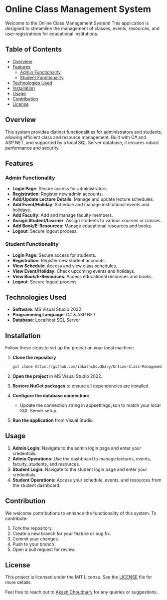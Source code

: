 # Online Class Management System

Welcome to the Online Class Management System! This application is designed to streamline the management of classes, events, resources, and user registrations for educational institutions.

## Table of Contents

- [Overview](#overview)
- [Features](#features)
  - [Admin Functionality](#admin-functionality)
  - [Student Functionality](#student-functionality)
- [Technologies Used](#technologies-used)
- [Installation](#installation)
- [Usage](#usage)
- [Contribution](#contribution)
- [License](#license)

## Overview

This system provides distinct functionalities for administrators and students, allowing efficient class and resource management. Built with C# and ASP.NET, and supported by a local SQL Server database, it ensures robust performance and security.

## Features

### Admin Functionality

- **Login Page**: Secure access for administrators.
- **Registration**: Register new admin accounts.
- **Add/Update Lecture Details**: Manage and update lecture schedules.
- **Add Event/Holiday**: Schedule and manage institutional events and holidays.
- **Add Faculty**: Add and manage faculty members.
- **Assign Student/Learner**: Assign students to various courses or classes.
- **Add Book/E-Resources**: Manage educational resources and books.
- **Logout**: Secure logout process.

### Student Functionality

- **Login Page**: Secure access for students.
- **Registration**: Register new student accounts.
- **View Schedule**: Access and view class schedules.
- **View Event/Holiday**: Check upcoming events and holidays.
- **View Book/E-Resources**: Access educational resources and books.
- **Logout**: Secure logout process.

## Technologies Used

- **Software**: MS Visual Studio 2022
- **Programming Language**: C# & ASP.NET
- **Database**: Localhost SQL Server

## Installation

Follow these steps to set up the project on your local machine:

1. **Clone the repository**

   ```bash
   git clone https://github.com/iakashchoudhary/Online-Class-Management-System.git

2. **Open the project** in MS Visual Studio 2022.

3. **Restore NuGet packages** to ensure all dependencies are installed.

4. **Configure the database connection:**

   - Update the connection string in appsettings.json to match your local SQL Server setup.

5. **Run the application** from Visual Studio.

## Usage

1. **Admin Login:** Navigate to the admin login page and enter your credentials.
2. **Admin Operations:** Use the dashboard to manage lectures, events, faculty, students, and resources.
3. **Student Login:** Navigate to the student login page and enter your credentials.
4. **Student Operations:** Access your schedule, events, and resources from the student dashboard.

## Contribution

We welcome contributions to enhance the functionality of this system. To contribute:

   1. Fork the repository.
   2. Create a new branch for your feature or bug fix.
   3. Commit your changes.
   4. Push to your branch.
   5. Open a pull request for review.

## License

This project is licensed under the MIT License. See the [LICENSE](LICENSE) file for more details.

Feel free to reach out to [Akash Choudhary](https://www.linkedin.com/in/iakashchoudhary/) for any queries or suggestions.
